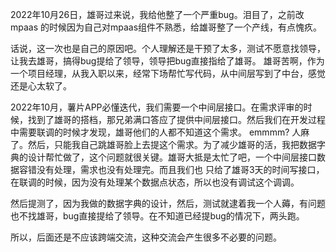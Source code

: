 2022年10月26日，雄哥过来说，我给他整了一个严重bug。泪目了，之前改mpaas 的时候因为自己对mpaas组件不熟悉，给雄哥整了一个产线，有点愧疚。

话说，这一次也是自己的原因吧。个人理解还是干预了太多，测试不愿意找领导，让我去雄哥，搞得bug提给了领导，领导把bug直接指给了雄哥。
雄哥苦啊，作为一个项目经理，从我入职以来，经常下场帮忙写代码，从中间层写到了中台，感觉还是心太软了。

2022年10月，薯片APP必懂迭代，我们需要一个中间层接口。在需求评审的时候，找到了雄哥的搭档，那兄弟满口答应了提供中间层接口。然后我们在开发过程中需要联调的时候才发现，雄哥他们的人都不知道这个需求。
emmmm? 人麻了。然后，只能我自己跳雄哥脸上去提这个需求。为了减少雄哥的活，我把数据字典的设计帮忙做了，这个问题就很关键。雄哥大抵是太忙了吧，一个中间层接口数据容错没有处理，需求也没有处理完。而且我们也
只给了雄哥3天的时间写接口，在联调的时候，因为没有处理某个数据点状态，所以也没有调试这个调调。

然后提测了，因为我做的数据字典的设计，然后，测试就逮着我一个人薅，有问题也不找雄哥，bug直接提给了领导。在不知道已经提bug的情况下，两头跑。

所以，后面还是不应该跨端交流，这种交流会产生很多不必要的问题。